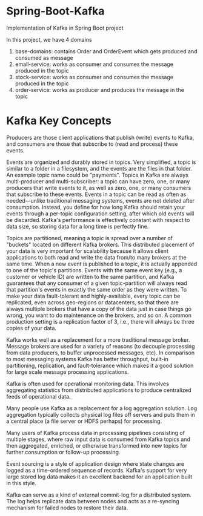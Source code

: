 # Spring-Boot-Kafka
Implementation of Kafka in Spring Boot project

In this project, we have 4 domains
1. base-domains: contains Order and OrderEvent which gets produced and consumed as message
2. email-service: works as consumer and consumes the message produced in the topic
3. stock-service: works as consumer and consumes the message produced in the topic
4. order-service: works as producer and produces the message in the topic


Kafka Key Concepts
===================

Producers are those client applications that publish (write) events to Kafka, and consumers are those that subscribe to (read and process) these events.

Events are organized and durably stored in topics. Very simplified, a topic is similar to a folder in a filesystem, and the events are the files in that folder. An example topic name could be "payments". Topics in Kafka are always multi-producer and multi-subscriber: a topic can have zero, one, or many producers that write events to it, as well as zero, one, or many consumers that subscribe to these events. Events in a topic can be read as often as needed—unlike traditional messaging systems, events are not deleted after consumption. Instead, you define for how long Kafka should retain your events through a per-topic configuration setting, after which old events will be discarded. Kafka's performance is effectively constant with respect to data size, so storing data for a long time is perfectly fine. 

Topics are partitioned, meaning a topic is spread over a number of "buckets" located on different Kafka brokers. This distributed placement of your data is very important for scalability because it allows client applications to both read and write the data from/to many brokers at the same time. When a new event is published to a topic, it is actually appended to one of the topic's partitions. Events with the same event key (e.g., a customer or vehicle ID) are written to the same partition, and Kafka guarantees that any consumer of a given topic-partition will always read that partition's events in exactly the same order as they were written.
To make your data fault-tolerant and highly-available, every topic can be replicated, even across geo-regions or datacenters, so that there are always multiple brokers that have a copy of the data just in case things go wrong, you want to do maintenance on the brokers, and so on. A common production setting is a replication factor of 3, i.e., there will always be three copies of your data.

Kafka works well as a replacement for a more traditional message broker. Message brokers are used for a variety of reasons (to decouple processing from data producers, to buffer unprocessed messages, etc). In comparison to most messaging systems Kafka has better throughput, built-in partitioning, replication, and fault-tolerance which makes it a good solution for large scale message processing applications.

Kafka is often used for operational monitoring data. This involves aggregating statistics from distributed applications to produce centralized feeds of operational data.

Many people use Kafka as a replacement for a log aggregation solution. Log aggregation typically collects physical log files off servers and puts them in a central place (a file server or HDFS perhaps) for processing.

Many users of Kafka process data in processing pipelines consisting of multiple stages, where raw input data is consumed from Kafka topics and then aggregated, enriched, or otherwise transformed into new topics for further consumption or follow-up processing.

Event sourcing is a style of application design where state changes are logged as a time-ordered sequence of records. Kafka's support for very large stored log data makes it an excellent backend for an application built in this style.

Kafka can serve as a kind of external commit-log for a distributed system. The log helps replicate data between nodes and acts as a re-syncing mechanism for failed nodes to restore their data.
